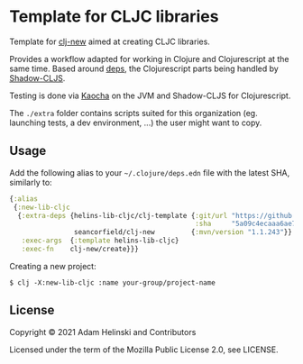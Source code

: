 # Template for CLJC libraries

Template for [clj-new](https://github.com/seancorfield/clj-new) aimed at creating
CLJC libraries.

Provides a workflow adapted for working in Clojure and Clojurescript at the
same time. Based around [deps](https://clojure.org/reference/deps_and_cli), the
Clojurescript parts being handled by
[Shadow-CLJS](https://github.com/thheller/shadow-cljs).

Testing is done via [Kaocha](https://github.com/lambdaisland/kaocha) on the JVM
and Shadow-CLJS for Clojurescript.

The `./extra` folder contains scripts suited for this organization (eg.
launching tests, a dev environment, ...) the user might want to copy.


## Usage

Add the following alias to your `~/.clojure/deps.edn` file with the latest SHA,
similarly to:

```clojure
{:alias
 {:new-lib-cljc
  {:extra-deps {helins-lib-cljc/clj-template {:git/url "https://github.com/helins-io/helins-lib-cljc"
                                              :sha     "5a09c4ecaaa6ae7cbc098df3789f3ed9c3128f14"}
                seancorfield/clj-new         {:mvn/version "1.1.243"}}
   :exec-args  {:template helins-lib-cljc}
   :exec-fn    clj-new/create}}}
```

Creating a new project:

```shell
$ clj -X:new-lib-cljc :name your-group/project-name
```


## License

Copyright © 2021 Adam Helinski and Contributors

Licensed under the term of the Mozilla Public License 2.0, see LICENSE.
